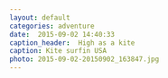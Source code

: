 ```yaml
---
layout: default
categories: adventure
date:  2015-09-02 14:40:33 
caption_header:  High as a kite
caption: Kite surfin USA
photo: 2015-09-02-20150902_163847.jpg
---
```


